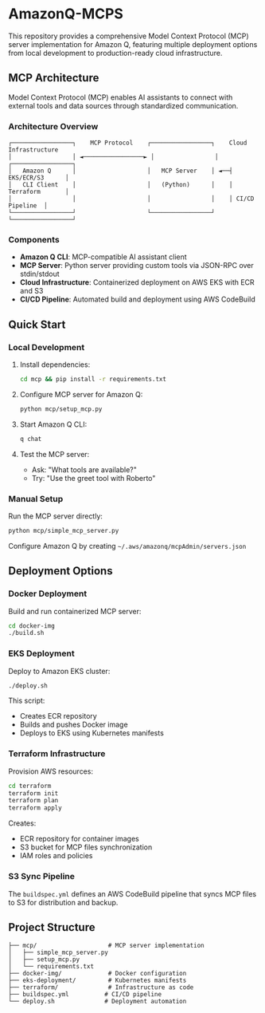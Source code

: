 # AmazonQ-MCPS
This repository provides a comprehensive Model Context Protocol (MCP) server implementation for Amazon Q, featuring multiple deployment options from local development to production-ready cloud infrastructure.

## MCP Architecture

Model Context Protocol (MCP) enables AI assistants to connect with external tools and data sources through standardized communication.

### Architecture Overview

```
┌─────────────────┐    MCP Protocol    ┌─────────────────┐    Cloud Infrastructure
│                 │ ◄─────────────────► │                 │    ┌─────────────────┐
│   Amazon Q      │                    │   MCP Server    │ ◄──┤ EKS/ECR/S3      │
│   CLI Client    │                    │   (Python)      │    │ Terraform       │
│                 │                    │                 │    │ CI/CD Pipeline  │
└─────────────────┘                    └─────────────────┘    └─────────────────┘
```

### Components

- **Amazon Q CLI**: MCP-compatible AI assistant client
- **MCP Server**: Python server providing custom tools via JSON-RPC over stdin/stdout
- **Cloud Infrastructure**: Containerized deployment on AWS EKS with ECR and S3
- **CI/CD Pipeline**: Automated build and deployment using AWS CodeBuild

## Quick Start

### Local Development

1. Install dependencies:
   ```bash
   cd mcp && pip install -r requirements.txt
   ```

2. Configure MCP server for Amazon Q:
   ```bash
   python mcp/setup_mcp.py
   ```

3. Start Amazon Q CLI:
   ```bash
   q chat
   ```

4. Test the MCP server:
   - Ask: "What tools are available?"
   - Try: "Use the greet tool with Roberto"

### Manual Setup

Run the MCP server directly:
```bash
python mcp/simple_mcp_server.py
```

Configure Amazon Q by creating `~/.aws/amazonq/mcpAdmin/servers.json`

## Deployment Options

### Docker Deployment

Build and run containerized MCP server:
```bash
cd docker-img
./build.sh
```

### EKS Deployment

Deploy to Amazon EKS cluster:
```bash
./deploy.sh
```

This script:
- Creates ECR repository
- Builds and pushes Docker image
- Deploys to EKS using Kubernetes manifests

### Terraform Infrastructure

Provision AWS resources:
```bash
cd terraform
terraform init
terraform plan
terraform apply
```

Creates:
- ECR repository for container images
- S3 bucket for MCP files synchronization
- IAM roles and policies

### S3 Sync Pipeline

The `buildspec.yml` defines an AWS CodeBuild pipeline that syncs MCP files to S3 for distribution and backup.

## Project Structure

```
├── mcp/                    # MCP server implementation
│   ├── simple_mcp_server.py
│   ├── setup_mcp.py
│   └── requirements.txt
├── docker-img/             # Docker configuration
├── eks-deployment/         # Kubernetes manifests
├── terraform/              # Infrastructure as code
├── buildspec.yml          # CI/CD pipeline
└── deploy.sh              # Deployment automation
```
